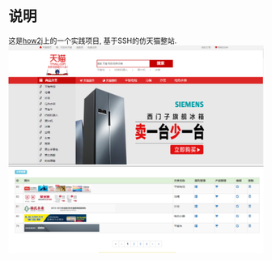 
# 说明
这是[how2j](http://how2j.cn/k/tmall-ssh/tmall-ssh-1159/1159.html?p=9724)上的一个实践项目, 基于SSH的仿天猫整站.
![image_fore](https://github.com/Alone95/tmall_ssh/blob/master/WebContent/img/tmall_index.png)
![image_back](https://github.com/Alone95/tmall_ssh/blob/master/WebContent/img/tmall_back.png)



